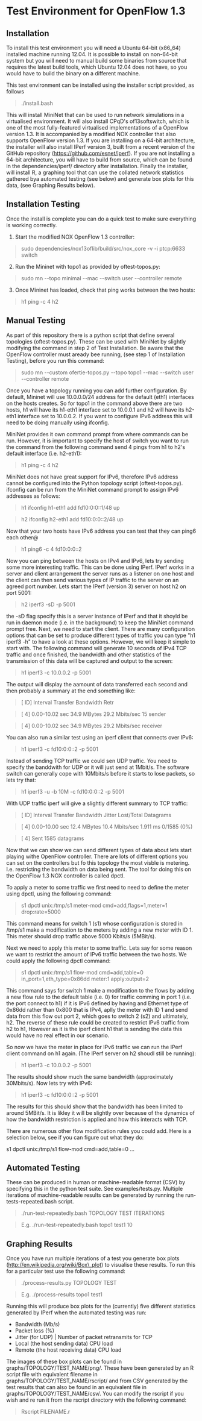 Test Environment for OpenFlow 1.3
=================================

Installation
------------
To install this test environment you will need a Ubuntu 64-bit (x86\_64) installed machine running 12.04.  It is possible to install on non-64-bit system but you will need to manual build some binaries from source that requires the latest build tools, which Ubuntu 12.04 does not have, so you would have to build the binary on a different machine.

This test environment can be installed using the installer script provided, as follows

> ./install.bash

This will install MiniNet that can be used to run network simulations in a virtualised environment.  It will also install CPqD's of13softswitch, which is one of the most fully-featured virtualised implementations of a OpenFlow version 1.3.  It is accompanied by a modified NOX controller that also supports OpenFlow version 1.3.  If you are installing on a 64-bit architecture, the installer will also install IPerf version 3, built from a recent version of the GitHub repository (https://github.com/esnet/iperf).  If you are not installing a 64-bit architecture, you will have to build from source, which can be found in the dependencies/iperf/ directory after installation.  Finally the installer, will install R, a graphing tool that can use the collated network statistics gathered bya automated testing (see below) and generate box plots for this data, (see Graphing Results below).

## Installation Testing
Once the install is complete you can do a quick test to make sure everything is working correctly.

1. Start the modified NOX OpenFlow 1.3 controller:

> sudo dependencies/nox13oflib/build/src/nox\_core -v -i ptcp:6633 switch

2. Run the Mininet with topo1 as provided by oftest-topos.py:

> sudo mn --topo minimal --mac --switch user --controller remote

3. Once Mininet has loaded, check that ping works between the two hosts:

> h1 ping -c 4 h2


Manual Testing
--------------
As part of this repository there is a python script that define several topologies (oftest-topos.py).  These can be used with MiniNet by slightly modifying the command in step 2 of Test Installation.  Be aware that the OpenFlow controller must aready bee running, (see step 1 of Installation Testing), before you run this command:

>  sudo mn --custom ofertie-topos.py --topo topo1 --mac --switch user --controller remote

Once you have a topology running you can add further configuration.  By default, Mininet will use 10.0.0.0/24 address for the default (eth1) interfaces on the hosts creates.  So for topo1 in the command above there are two hosts, h1 will have its h1-eth1 interface set to 10.0.0.1 and h2 will have its h2-eth1 interface set to 10.0.0.2.  If you want to configure IPv6 address this will need to be doing manually using ifconfig.  

MiniNet provides it own command prompt from where commands can be run.  However, it is important to specify the host of switch you want to run the command from the following command send 4 pings from h1 to h2's default interface (i.e. h2-eth1):

> h1 ping -c 4 h2

MiniNet does not have great support for IPv6, therefore IPv6 address cannot be configured into the Python topology script (oftest-topos.py).  ifconfig can be run from the MiniNet command prompt to assign IPv6 addresses as follows:

> h1 ifconfig h1-eth1 add fd10:0:0::1/48 up

> h2 ifconfig h2-eth1 add fd10:0:0::2/48 up

Now that your two hosts have IPv6 address you can test that they can ping6 each other@

> h1 ping6 -c 4 fd10:0:0::2

Now you can ping between the hosts on IPv4 and IPv6, lets try sending some more interesting traffic.  This can be done using IPerf.  IPerf works in a server and client arrangement the server runs as a listener on one host and the client can then send various types of IP traffic to the server on an agreed port number.  Lets start the IPerf (version 3) server on host h2 on port 5001:

> h2 iperf3 -sD -p 5001

the -sD flag specify this is a server instance of IPerf and that it shoyld be run in daemon mode (i.e. in the background) to keep the MiniNet command prompt free.  Next, we need to start the client.  There are many configuration options that can be set to produce different types of traffic you can type "h1 iperf3 -h" to have a look at these options.  However,  we will keep it simple to start with.  The following command will generate 10 seconds of IPv4 TCP traffic and once finished, the bandwidth and other statistics of the transmission of this data will be captured and output to the screen:

> h1 iperf3 -c 10.0.0.2 -p 5001

The output will display the aamount of data transferred each second and then probably a summary at the end something like:

> [ ID] Interval           Transfer     Bandwidth       Retr

> [  4]   0.00-10.02  sec  34.9 MBytes  29.2 Mbits/sec   15             sender

> [  4]   0.00-10.02  sec  34.9 MBytes  29.2 Mbits/sec                  receiver

You can also run a similar test using an iperf client that connects over IPv6:

> h1 iperf3 -c fd10:0:0::2 -p 5001

Instead of sending TCP traffic we could sen UDP traffic.  You need to specify the banddwith for UDP or it will just send at 1Mbit/s.  The software switch can generally cope with 10Mbits/s before it starts to lose packets, so lets try that:

> h1 iperf3 -u -b 10M -c fd10:0:0::2 -p 5001

With UDP traffic iperf will give a slightly different summary to TCP traffic:

> [ ID] Interval           Transfer     Bandwidth       Jitter    Lost/Total Datagrams

> [  4]   0.00-10.00  sec  12.4 MBytes  10.4 Mbits/sec  1.911 ms  0/1585 (0%)  

> [  4] Sent 1585 datagrams

Now that we can show we can send different types of data about lets start playing withe OpenFlow controller.  There are lots of different options you can set on the controllers but fo this topology the most visble is metering.  I.e. restricting the bandwidth on data being sent.  The tool for doing this on the OpenFlow 1.3 NOX controller is called dpctl.  

To apply a meter to some traffic we first need to need to define the meter using dpctl, using the following command:

> s1 dpctl unix:/tmp/s1 meter-mod cmd=add,flags=1,meter=1 drop:rate=5000

This command means for switch 1 (s1) whose configuration is stored in /tmp/s1 make a modification to the meters by adding a new meter with ID 1.  This meter should drop traffic above 5000 Kbits/s (5MBit/s).

Next we need to apply this meter to some traffic.  Lets say for some reason we want to restrict the amount of IPv6 traffic between the two hosts.  We could apply the following dpctl command:

> s1 dpctl unix:/tmp/s1 flow-mod cmd=add,table=0 in\_port=1,eth\_type=0x86dd meter:1 apply:output=2

This command says for switch 1 make a modification to the flows by adding a new flow rule to the default table (i.e. 0) for traffic comming in port 1 (i.e. the port connect to h1) if it is IPv6 defined by having and Ethernet type of 0x86dd rather than 0x800 that is IPv4, aplly the meter with ID 1 and send data from this flow out port 2, which goes to switch 2 (s2) and ultimately, h2.  The reverse of these rule could be created to restrict IPv6 traffic from h2 to h1, However as it is the iperf client h1 that is sending the data this would have no real effect in our scenario.

So now we have the meter in place for IPv6 traffic we can run the IPerf client command on h1 again.  (The IPerf server on h2 shoudl still be running):

> h1 iperf3 -c 10.0.0.2 -p 5001

The results should show much the same bandwidth (approximately 30Mbits/s).  Now lets try with IPv6:

> h1 iperf3 -c fd10:0:0::2 -p 5001

The results for this should show that the bandwidth has been limited to around 5MBit/s.  It is likley it will be slightly over because of the dynamics of how the bandwidth restriction is applied and how this interacts with TCP.

There are numerous other flow modification rules you could add.  Here is a selection below, see if you can figure out what they do:

s1 dpctl unix:/tmp/s1 flow-mod cmd=add,table=0 ...


Automated Testing
-----------------
These can be produced in human or machine-readable format (CSV) by specifying this in the python test suite.  See examples/tests.py.  Multiple iterations of machine-readable results can be generated by running the run-tests-repeated.bash script.

> ./run-test-repeatedly.bash TOPOLOGY TEST ITERATIONS

> E.g. ./run-test-repeatedly.bash topo1 test1 10


Graphing Results
----------------
Once you have run multiple iterations of a test you generate box plots (http://en.wikipedia.org/wiki/Box\_plot) to visualise these results.  To run this for a particular test use the following command:

> ./process-results.py TOPOLOGY TEST

> E.g. ./process-results topo1 test1

Running this will produce box plots for the (currently) five different statistics generated by IPerf when the automated testing was run:
- Bandwidth (Mb/s)
- Packet loss (%)
- Jitter (for UDP) | Number of packet retransmits for TCP
- Local (the host sending data) CPU load 
- Remote (the host receiving data) CPU load

The images of these box plots can be found in graphs/TOPOLOGY/TEST\_NAME/png/.  These have been generated by an R script file with equivalent filename in graphs/TOPOLOGY/TEST\_NAME/rscript/ and from CSV generated by the test results that can also be found in an equivalent file in graphs/TOPOLOGY/TEST\_NAME/csv/.  You can modify the rscript if you wish and re run it from the rscript directory with the following command:

> Rscript FILENAME.r


